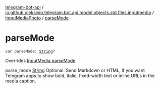 [telegram-bot-api](../../index.md) / [io.github.oleksivio.telegram.bot.api.model.objects.std.files.inputmedia](../index.md) / [InputMediaPhoto](index.md) / [parseMode](./parse-mode.md)

# parseMode

`var parseMode: `[`String`](https://kotlinlang.org/api/latest/jvm/stdlib/kotlin/-string/index.html)`?`

Overrides [InputMedia.parseMode](../-input-media/parse-mode.md)

parse_mode [String](https://kotlinlang.org/api/latest/jvm/stdlib/kotlin/-string/index.html) Optional. Send Markdown or HTML, if you want Telegram apps to show bold, italic, fixed-width text
or inline URLs in the media caption.

